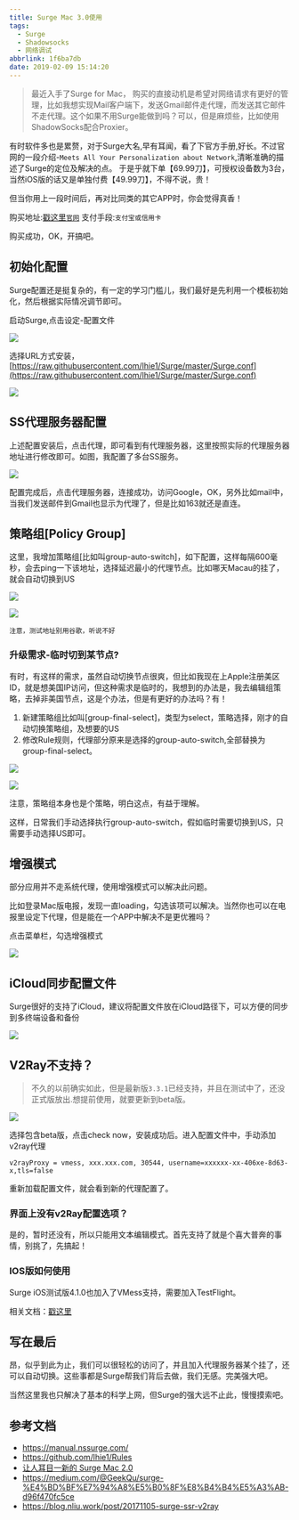 ```yaml
---
title: Surge Mac 3.0使用
tags:
  - Surge
  - Shadowsocks
  - 网络调试
abbrlink: 1f6ba7db
date: 2019-02-09 15:14:20
---
```

> 最近入手了Surge for Mac，
购买的直接动机是希望对网络请求有更好的管理，比如我想实现Mail客户端下，发送Gmail邮件走代理，而发送其它邮件不走代理。这个如果不用Surge能做到吗？可以，但是麻烦些，比如使用ShadowSocks配合Proxier。

有时软件多也是累赘，对于Surge大名,早有耳闻，看了下官方手册,好长。不过官网的一段介绍-`Meets All Your Personalization about Network`,清晰准确的描述了Surge的定位及解决的点。
于是乎就下单【69.99刀】，可授权设备数为3台，当然iOS版的话又是单独付费【49.99刀】，不得不说，贵！

但当你用上一段时间后，再对比同类的其它APP时，你会觉得真香！

购买地址:[戳这里`官网`](https://nssurge.com/buy_now)
支付手段:`支付宝或信用卡`

购买成功，OK，开搞吧。

## 初始化配置

Surge配置还是挺复杂的，有一定的学习门槛儿，我们最好是先利用一个模板初始化，然后根据实际情况调节即可。

启动Surge,点击设定-配置文件

![](http://static.1991421.cn/2019-02-09-7D0EFEF0-8104-4534-B370-75A8424A8DB5.png)

选择URL方式安装，[https://raw.githubusercontent.com/lhie1/Surge/master/Surge.conf](https://raw.githubusercontent.com/lhie1/Surge/master/Surge.conf)

![](http://static.1991421.cn/2019-02-09-9B56CFD9-6F57-4F85-B3EF-D98E8E13EB5A.png)

## SS代理服务器配置

上述配置安装后，点击代理，即可看到有代理服务器，这里按照实际的代理服务器地址进行修改即可。如图，我配置了多台SS服务。

![](http://static.1991421.cn/2019-02-09-070439.png)

配置完成后，点击代理服务器，连接成功，访问Google，OK，另外比如mail中， 当我们发送邮件到Gmail也显示为代理了，但是比如163就还是直连。

## 策略组[Policy Group]

这里，我增加策略组[比如叫group-auto-switch]，如下配置，这样每隔600毫秒，会去ping一下该地址，选择延迟最小的代理节点。比如哪天Macau的挂了，就会自动切换到US

![](http://static.1991421.cn/2019-02-12-132840.png)

![](http://static.1991421.cn/2019-06-16-040600.png)

`注意，测试地址别用谷歌，听说不好`

### 升级需求-临时切到某节点?
有时，有这样的需求，虽然自动切换节点很爽，但比如我现在上Apple注册美区ID，就是想美国IP访问，但这种需求是临时的，我想到的办法是，我去编辑组策略，去掉非美国节点，这是个办法，但是有更好的办法吗？有！

1. 新建策略组比如叫[group-final-select]，类型为select，策略选择，刚才的自动切换策略组，及想要的US
2. 修改Rule规则，代理部分原来是选择的group-auto-switch,全部替换为group-final-select。

![](http://static.1991421.cn/2019-06-16-042214.png)

![](http://static.1991421.cn/2019-06-16-042335.png)

注意，策略组本身也是个策略，明白这点，有益于理解。

这样，日常我们手动选择执行group-auto-switch，假如临时需要切换到US，只需要手动选择US即可。

## 增强模式
部分应用并不走系统代理，使用增强模式可以解决此问题。

比如登录Mac版电报，发现一直loading，勾选该项可以解决。当然你也可以在电报里设定下代理，但是能在一个APP中解决不是更优雅吗？

点击菜单栏，勾选增强模式

![](http://static.1991421.cn/2019-03-31-Screen%20Shot%202019-03-31%20at%2009.45.10.png)

## iCloud同步配置文件
Surge很好的支持了iCloud，建议将配置文件放在iCloud路径下，可以方便的同步到多终端设备和备份

![](http://static.1991421.cn/2019-06-16-041217.png)

## V2Ray不支持？
> 不久的以前确实如此，但是最新版`3.3.1`已经支持，并且在测试中了，还没正式版放出.想提前使用，就要更新到beta版。

![](http://static.1991421.cn/2019-10-05-145021.jpg)

选择包含beta版，点击check now，安装成功后。进入配置文件中，手动添加v2ray代理

```
v2rayProxy = vmess, xxx.xxx.com, 30544, username=xxxxxx-xx-406xe-8d63-x,tls=false
```

重新加载配置文件，就会看到新的代理配置了。

### 界面上没有v2Ray配置选项？
是的，暂时还没有，所以只能用文本编辑模式。首先支持了就是个喜大普奔的事情，别挑了，先搞起！

### IOS版如何使用

Surge iOS测试版4.1.0也加入了VMess支持，需要加入TestFlight。

相关文档：[戳这里](https://nssurge.zendesk.com/hc/zh-cn/articles/360012743714-Surge-iOS-TestFlight-%E8%AF%B4%E6%98%8E)

## 写在最后
昂，似乎到此为止，我们可以很轻松的访问了，并且加入代理服务器某个挂了，还可以自动切换。这些事都是Surge帮我们背后去做，我们无感。完美强大吧。

当然这里我也只解决了基本的科学上网，但Surge的强大远不止此，慢慢摸索吧。

## 参考文档
- https://manual.nssurge.com/
- https://github.com/lhie1/Rules
- [让人耳目一新的 Surge Mac 2.0](https://medium.com/@scomper/%E8%AE%A9%E4%BA%BA%E8%80%B3%E7%9B%AE%E4%B8%80%E6%96%B0%E7%9A%84-surge-mac-2-0-bb7cf735b1b8)
- https://medium.com/@GeekQu/surge-%E4%BD%BF%E7%94%A8%E5%B0%8F%E8%B4%B4%E5%A3%AB-d96f470fc5ce
- https://blog.nliu.work/post/20171105-surge-ssr-v2ray